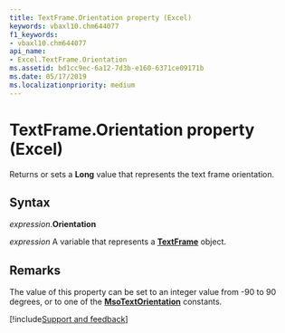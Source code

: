 ```yaml
---
title: TextFrame.Orientation property (Excel)
keywords: vbaxl10.chm644077
f1_keywords:
- vbaxl10.chm644077
api_name:
- Excel.TextFrame.Orientation
ms.assetid: bd1cc9ec-6a12-7d3b-e160-6371ce09171b
ms.date: 05/17/2019
ms.localizationpriority: medium
---
```



# TextFrame.Orientation property (Excel)

Returns or sets a **Long** value that represents the text frame orientation.


## Syntax

_expression_.**Orientation**

_expression_ A variable that represents a **[TextFrame](Excel.TextFrame.md)** object.


## Remarks

The value of this property can be set to an integer value from -90 to 90 degrees, or to one of the **[MsoTextOrientation](Office.MsoTextOrientation.md)** constants.



[!include[Support and feedback](~/includes/feedback-boilerplate.md)]